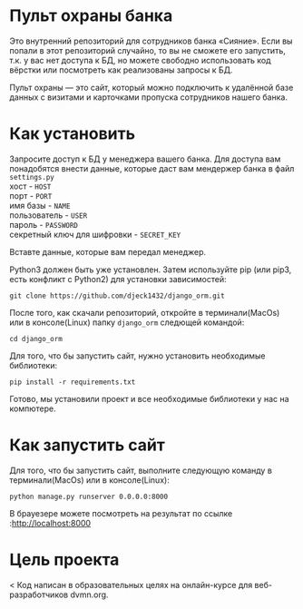 # Пульт охраны банка
Это внутренний репозиторий для сотрудников банка «Сияние». Если вы попали в этот репозиторий случайно, то вы не сможете его запустить, т.к. у вас нет доступа к БД, но можете свободно использовать код вёрстки или посмотреть как реализованы запросы к БД.

Пульт охраны — это сайт, который можно подключить к удалённой базе данных с визитами и карточками пропуска сотрудников нашего банка.

# Как установить
Запросите доступ к БД у менеджера вашего банка. Для доступа вам понадобятся внести данные, которые даст вам мендержер банка в файл
```settings.py``` <br>
 хост -  ```HOST```<br>
 порт - ```PORT```<br>
 имя базы - ```NAME```<br>
 пользователь - ```USER```<br>
 пароль - ```PASSWORD```<br>
 секретный ключ для шифровки - ```SECRET_KEY```


Вставте данные, которые вам передал менеджер.<br>

Python3 должен быть уже установлен. Затем используйте pip (или pip3, есть конфликт с Python2) для установки зависимостей:<br>

``` git clone https://github.com/djeck1432/django_orm.git ```

После того, как скачали репозиторий, откройте в терминали(MacOs) или в консоле(Linux) папку ```django_orm``` следющей командой:<br>

```cd django_orm```

Для того, что бы запустить сайт, нужно установить необходимые библиотеки:<br>

```pip install -r requirements.txt ```

Готово, мы установили проект и все необходимые библиотеки у нас на компютере.

# Как запустить сайт 

Для того, что бы запустить сайт, выполните следующую команду в терминали(MacOs) или в консоле(Linux):<br>

```python manage.py runserver 0.0.0.0:8000 ```

В брауезере можете посмотреть на результат по ссылке :<a href="http://localhost:8000">http://localhost:8000</a>


# Цель проекта
<
Код написан в образовательных целях на онлайн-курсе для веб-разработчиков dvmn.org.
